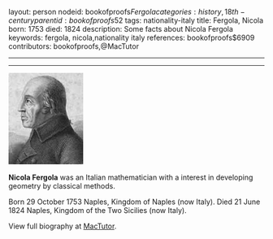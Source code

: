 layout: person
nodeid: bookofproofs$Fergola
categories: history,18th-century
parentid: bookofproofs$52
tags: nationality-italy
title: Fergola, Nicola
born: 1753
died: 1824
description: Some facts about Nicola Fergola
keywords: fergola, nicola,nationality italy
references: bookofproofs$6909
contributors: bookofproofs,@MacTutor

---


---

![Fergola.jpg](https://github.com/bookofproofs/bookofproofs.github.io/blob/main/_sources/_assets/images/portraits/Fergola.jpg?raw=true)

**Nicola Fergola** was an Italian mathematician with a interest in developing geometry by classical methods.

Born 29 October 1753 Naples, Kingdom of Naples (now Italy). Died 21 June 1824 Naples, Kingdom of the Two Sicilies (now Italy).


View full biography at [MacTutor](https://mathshistory.st-andrews.ac.uk/Biographies/Fergola/).